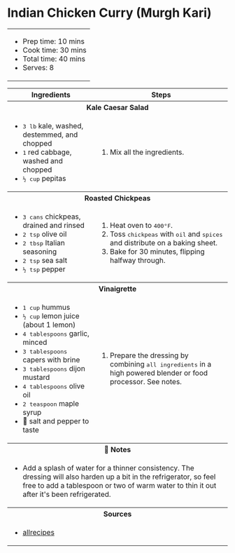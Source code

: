 # Indian Chicken Curry (Murgh Kari)

<table table table-striped>
    <tr>
        <td colspan="2">
        <ul>
            <li>Prep time: 10 mins</li>
            <li>Cook time: 30 mins</li>
            <li>Total time: 40 mins</li>
            <li>Serves: 8</li>
        </ul>
        </td>
    </tr>
</table>

<table class="table table-striped">
  <thead>
    <tr>
      <th scope="col">Ingredients</th>
      <th scope="col">Steps</th>
    </tr>
  </thead>
  <tbody>
    <tr>
      <th colspan="2">Kale Caesar Salad</th>
    </tr>
    <tr>
      <td scope="row">
        <ul>
            <li><samp>3 lb</samp> kale, washed, destemmed, and chopped</li>
            <li><samp>1</samp> red cabbage, washed and chopped</li>
            <li><samp>½ cup</samp> pepitas</li>
        </ul>
      </td>
      <td>
        <ol>
            <li>Mix all the ingredients.</li>
        </ol>
      </td>
    </tr>
    <tr>
      <th colspan="2">Roasted Chickpeas</th>
    </tr>
    <tr>
      <td scope="row">
        <ul>
            <li><samp>3 cans</samp> chickpeas, drained and rinsed</li>
            <li><samp>2 tsp</samp> olive oil</li>
            <li><samp>2 tbsp</samp> Italian seasoning</li>
            <li><samp>2 tsp</samp> sea salt</li>
            <li><samp>½ tsp</samp> pepper</li>
        </ul>
      </td>
      <td>
        <ol>
            <li>Heat oven to <samp>400°F</samp>.</li>
            <li>Toss <samp>chickpeas</samp> with <samp>oil</samp> and <samp>spices</samp> and distribute on a baking sheet.</li>
            <li>Bake for 30 minutes, flipping halfway through.</li>
        </ol>
      </td>
    </tr>
    <tr>
      <th colspan="2">Vinaigrette</th>
    </tr>
    <tr>
      <td scope="row">
        <ul>
            <li><samp>1 cup</samp> hummus</li>
            <li><samp>½ cup</samp> lemon juice (about 1 lemon)</li>
            <li><samp>4 tablespoons</samp> garlic, minced</li>
            <li><samp>3 tablespoons</samp> capers with brine</li>
            <li><samp>3 tablespoons</samp> dijon mustard</li>
            <li><samp>4 tablespoons</samp> olive oil</li>
            <li><samp>2 teaspoon</samp> maple syrup</li>
            <li>🧂 salt and pepper to taste</li>
        </ul>
      </td>
      <td>
        <ol>
            <li>Prepare the dressing by combining <samp>all ingredients</samp> in a high powered blender or food processor. See notes.</li>
        </ol>
      </td>
    </tr>
    <tr>
      <th colspan="2">📝 Notes</th>
    </tr>
    <tr>
      <td colspan="2">
        <ul>
            <li>Add a splash of water for a thinner consistency. The dressing will also harden up a bit in the refrigerator, so feel free to add a tablespoon or two of warm water to thin it out after it's been refrigerated.</li>
        </ul>
      </td>
    </tr>
    <tr>
      <th colspan="2">Sources</th>
    </tr>
    <tr>
      <td colspan="2">
        <ul>
            <li><a href="https://www.allrecipes.com/recipe/212721/indian-chicken-curry-murgh-kari/" target="_blank">allrecipes</a></li>
        </ul>
      </td>
    </tr>
  </tbody>
</table>
